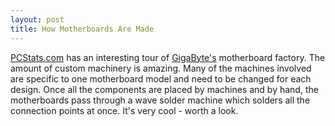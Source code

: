 ```yaml
---
layout: post
title: How Motherboards Are Made
---
```

[PCStats.com](http://www.pcstats.com/index1.html) has an interesting tour of [GigaByte's](http://www.gigabyte.com.tw) motherboard factory. The amount of custom machinery is amazing. Many of the machines involved are specific to one motherboard model and need to be changed for each design. Once all the components are placed by machines and by hand, the motherboards pass through a wave solder machine which solders all the connection points at once. It's very cool - worth a look.

